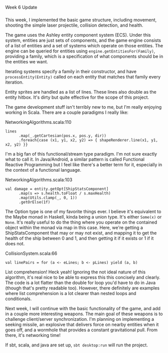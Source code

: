 Week 6 Update
###

This week, I implemented the basic game structure, including movement, shooting the simple laser projectile, collision detection, and health.

The game uses the Ashley entity component system (ECS). Under this system, entities are just sets of components, and the game engine consists of a list of entities and a set of systems which operate on those entities. The engine can be queried for entities using `engine.getEntitiesFor(Family)`, providing a family, which is a specification of what components should be in the entities we want.

Iterating systems specify a family in their constructor, and have `processEntity(Entity)` called on each entity that matches that family every iteration.

Entity sprites are handled as a list of lines. These lines also double as the entity hitbox. It's dirty but quite effective for the scope of this project.

The game development stuff isn't terribly new to me, but I'm really enjoying working in Scala. There are a couple paradigms I really like:

NetworkingAlgorithms.scala:110
```
lines
      .map(_.getCartesian(pos.x, pos.y, dir))
      .foreach{case (x1, y1, x2, y2) => { shapeRenderer.line(x1, y1, x2, y2) }}
```

I'm a big fan of this functional/stream type paradigm. I'm not sure exactly what to call it. In Java/Android, a similar pattern is called Functional Reactive Programming but I feel like there's a better term for it, especially in the context of a functional language.

NetworkingAlgorithms.scala:103
```
val damage = entity.getOpt[ShipStatsComponent]
      .map(s => s.health.toFloat / s.maxHealth)
      .map(Utils.clamp(_, 0, 1))
      .getOrElse(1f)
```

The Option type is one of my favorite things ever. I believe it's equivalent to the Maybe monad in Haskell, kinda being a union type. It's either `Some(x)` or `None`. It's really useful to do the thing where you operate on the contained object within the monad via map in this case. Here, we're getting a ShipStatsComponent that may or may not exist, and mapping it to get the health of the ship between 0 and 1, and then getting it if it exists or 1 if it does not. 

CollisionSystem.scala:66
```
val linePairs = for (a <- eLines; b <- pLines) yield (a, b)
```

List comprehension! Heck yeah! Ignoring the not ideal nature of this algorithm, it's real nice to be able to express this this concisely and clearly. The code is a lot flatter than the double for loop you'd have to do in Java (though that's pretty readable too). However, there definitely are examples where list comprehension is a lot clearer than nested loops and conditionals.

Next week, I will continue with the basic functionality of the game, and add in a couple more interesting weapons. The main goal of these weapons is to challenge client/server synchronization. I'm planning on implementing a seeking missile, an explosive that delivers force on nearby entities when it goes off, and a wormhole that provides a constant gravitational pull. From there, it's networking time!

If sbt, scala, and java are set up, `sbt desktop:run` will run the project.
